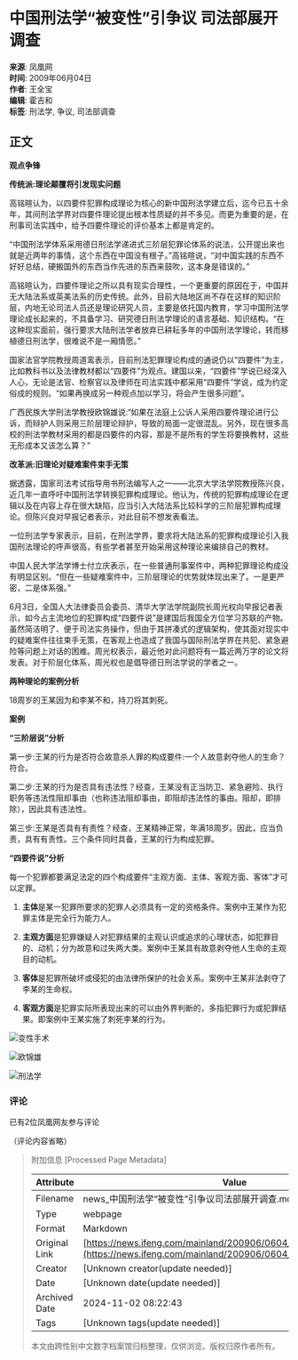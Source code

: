 # 中国刑法学“被变性”引争议 司法部展开调查

**来源**: 凤凰网  
**时间**: 2009年06月04日  
**作者**: 王全宝  
**编辑**: 霍吉和  
**标签**: 刑法学, 争议, 司法部调查  

## 正文

**观点争锋**

**传统派:理论颠覆将引发现实问题**

高铭暄认为，以四要件犯罪构成理论为核心的新中国刑法学建立后，迄今已五十余年，其间刑法学界对四要件理论提出根本性质疑的并不多见。而更为重要的是，在刑事司法实践中，给予四要件理论的评价基本上都是肯定的。

“中国刑法学体系采用德日刑法学递进式三阶层犯罪论体系的说法，公开提出来也就是近两年的事情，这个东西在中国没有根子。”高铭暄说，“对中国实践的东西不好好总结，硬搬国外的东西当作先进的东西来鼓吹，这本身是错误的。”

高铭暄认为，四要件理论之所以具有现实合理性，一个更重要的原因在于，中国并无大陆法系或英美法系的历史传统。此外，目前大陆地区尚不存在这样的知识阶层，内地无论司法人员还是理论研究人员，主要是依托国内教育，学习中国刑法学理论成长起来的，不具备学习、研究德日刑法学理论的语言基础、知识结构。“在这种现实面前，强行要求大陆刑法学者放弃已耕耘多年的中国刑法学理论，转而移植德日刑法学，很难说不是一厢情愿。”

国家法官学院教授周道鸾表示，目前刑法犯罪理论构成的通说仍以“四要件”为主，比如教科书以及法律教材都以“四要件”为观点。建国以来，“四要件”学说已经深入人心，无论是法官、检察官以及律师在司法实践中都采用“四要件”学说，成为约定俗成的规则。“如果再换成另一种观点加以学习，将会产生很多问题”。

广西民族大学刑法学教授欧锦雄说:“如果在法庭上公诉人采用四要件理论进行公诉，而辩护人则采用三阶层理论辩护，导致的局面一定很混乱。另外，现在很多高校的刑法学教材采用的都是四要件的内容，那是不是所有的学生将要换教材，这些无形成本又该怎么算？”

**改革派:旧理论对疑难案件束手无策**

据透露，国家司法考试指导用书刑法编写人之一——北京大学法学院教授陈兴良，近几年一直呼吁中国刑法学转换犯罪构成理论。他认为，传统的犯罪构成理论在逻辑以及在内容上存在很大缺陷，应当引入大陆法系比较科学的三阶层犯罪构成理论。但陈兴良对早报记者表示，对此目前不想发表看法。

一位刑法学专家表示，目前，在刑法学界，要求将大陆法系的犯罪构成理论引入我国刑法理论的呼声很高，有些学者甚至开始采用这种理论来编排自己的教材。

中国人民大学法学博士付立庆表示，在一些普通刑事案件中，两种犯罪理论构成没有明显区别。“但在一些疑难案件中，三阶层理论的优势就体现出来了。一是更严密，二是体系强。”

6月3日，全国人大法律委员会委员、清华大学法学院副院长周光权向早报记者表示，如今占主流地位的犯罪构成“四要件说”是建国后我国全方位学习苏联的产物。虽然简洁明了、便于司法实务操作，但由于其拼凑式的逻辑架构，使其面对现实中的疑难案件往往束手无策，在客观上也造成了我国与国际刑法学界在共犯、紧急避险等问题上对话的困难。周光权表示，最近他对此问题将有一篇近两万字的论文将发表。对于阶层化体系，周光权也是倡导德日刑法学说的学者之一。

**两种理论的案例分析**

18周岁的王某因为和李某不和，持刀将其刺死。

**案例**

**“三阶层说”分析**

第一步:王某的行为是否符合故意杀人罪的构成要件:一个人故意剥夺他人的生命？符合。

第二步:王某的行为是否具有违法性？经查，王某没有正当防卫、紧急避险、执行职务等违法性阻却事由（也称违法阻却事由，即阻却违法性的事由。阻却，即排除），因此具有违法性。

第三步:王某是否具有有责性？经查，王某精神正常，年满18周岁。因此，应当负责，具有有责性。三个条件同时具备，王某的行为构成犯罪。

**“四要件说”分析**

每一个犯罪都要满足法定的四个构成要件“主观方面、主体、客观方面、客体”才可以定罪。

1. **主体**是某一犯罪所要求的犯罪人必须具有一定的资格条件。案例中王某作为犯罪主体是完全行为能力人。

2. **主观方面**是犯罪嫌疑人对犯罪结果的主观认识或追求的心理状态，如犯罪目的、动机；分为故意和过失两大类。案例中王某具有故意剥夺他人生命的主观目的动机。

3. **客体**是犯罪所破坏或侵犯的由法律所保护的社会关系。案例中王某非法剥夺了李某的生命权。

4. **客观方面**是犯罪实际所表现出来的可以由外界判断的，多指犯罪行为或犯罪结果。即案例中王某实施了刺死李某的行为。

![变性手术](http://img.ifeng.com/tres/appres/images/mood/motion_01.gif)

![欧锦雄](http://img.ifeng.com/tres/appres/images/mood/motion_02.gif)

![刑法学](http://img.ifeng.com/tres/appres/images/mood/motion_03.gif)

### 评论
已有2位凤凰网友参与评论 

（评论内容省略）

> 附加信息 [Processed Page Metadata]
>
> | Attribute       | Value                                  |
> |-----------------|----------------------------------------|
> | Filename        | news_中国刑法学“被变性”引争议司法部展开调查.md                             |
> | Type            | webpage                                 |
> | Format          | Markdown                               |
> | Original Link   | [https://news.ifeng.com/mainland/200906/0604_17_1187459_1.shtml](https://news.ifeng.com/mainland/200906/0604_17_1187459_1.shtml)                       |
> | Creator         | [Unknown creator(update needed)]                              |
> | Date            | [Unknown date(update needed)]                                 |
> | Archived Date   | 2024-11-02 08:22:43                             |
> | Tags            | [Unknown tags(update needed)]                                 |
>
> 本文由跨性别中文数字档案馆归档整理，仅供浏览。版权归原作者所有。
>